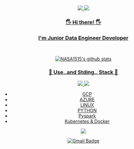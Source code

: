 
<div align = "center">
<a href="https://nasa1515.com/"><img src="https://img.shields.io/badge/DevBlog-6799FF?style=flat-square&logo=Micro.blog&logoColor=white"/><a href="mailto:ws.nasa1515@gmail.com"> <img src="https://img.shields.io/badge/Gmail-D44638?style=flat-square&logo=Gmail&logoColor=white"/>

### 🖐 Hi there! 🖐
### I'm Junior Data Engineer Developer

<br/>

![NASA1515's github stats](https://github-readme-stats.vercel.app/api?username=nasa1515&show_icons=true&theme=radical)


### 📖 Use..and Stding.. Stack 📖
 <img src="https://img.shields.io/badge/Python-007396?style=flat-square&logo=Python&logoColor=white"/>
 <img src="https://img.shields.io/badge/Bash,Shell-A9A9A9?style=flat-square&logo=Bash&logoColor=white"/>

- GCP
- AZURE
- LINUX
- PYTHON
- Pyspark
- Kubernetes & Docker


<a href="https://nasa1515.com/">
    <img 
        src="http://img.shields.io/badge/-Tech%20Blog-655ced?style=flat&logo=github&link=https://nasa1515.com/"
        style="height : auto; margin-left : 10px; margin-right : 10px;"/>
</a>

[![Gmail Badge](https://img.shields.io/badge/-Gmail-d14836?style=flat-square&logo=Gmail&logoColor=white&link=mailto:h43254@gmail.com)](mailto:h43254@gmail.com)
</div>
